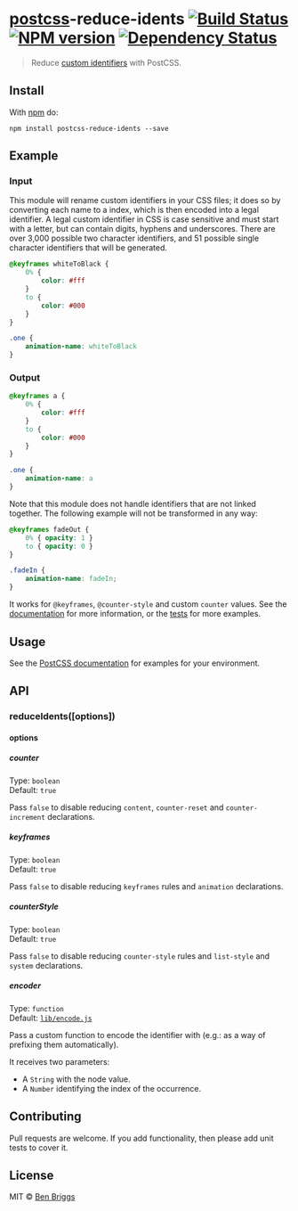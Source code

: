 # [postcss][postcss]-reduce-idents [![Build Status](https://travis-ci.org/ben-eb/postcss-reduce-idents.svg?branch=master)][ci] [![NPM version](https://badge.fury.io/js/postcss-reduce-idents.svg)][npm] [![Dependency Status](https://gemnasium.com/ben-eb/postcss-reduce-idents.svg)][deps]

> Reduce [custom identifiers][idents] with PostCSS.


## Install

With [npm](https://npmjs.org/package/postcss-reduce-idents) do:

```
npm install postcss-reduce-idents --save
```


## Example

### Input

This module will rename custom identifiers in your CSS files; it does so by
converting each name to a index, which is then encoded into a legal identifier.
A legal custom identifier in CSS is case sensitive and must start with a
letter, but can contain digits, hyphens and underscores. There are over 3,000
possible two character identifiers, and 51 possible single character identifiers
that will be generated.

```css
@keyframes whiteToBlack {
    0% {
        color: #fff
    }
    to {
        color: #000
    }
}

.one {
    animation-name: whiteToBlack
}
```

### Output

```css
@keyframes a {
    0% {
        color: #fff
    }
    to {
        color: #000
    }
}

.one {
    animation-name: a
}
```

Note that this module does not handle identifiers that are not linked together.
The following example will not be transformed in any way:

```css
@keyframes fadeOut {
    0% { opacity: 1 }
    to { opacity: 0 }
}

.fadeIn {
    animation-name: fadeIn;
}
```

It works for `@keyframes`, `@counter-style` and custom `counter` values. See the
[documentation][idents] for more information, or the [tests](test.js) for more
examples.


## Usage

See the [PostCSS documentation](https://github.com/postcss/postcss#usage) for
examples for your environment.


## API

### reduceIdents([options])

#### options

##### counter

Type: `boolean`  
Default: `true`

Pass `false` to disable reducing `content`, `counter-reset` and `counter-increment` declarations.

##### keyframes

Type: `boolean`  
Default: `true`

Pass `false` to disable reducing `keyframes` rules and `animation` declarations.

##### counterStyle

Type: `boolean`  
Default: `true`

Pass `false` to disable reducing `counter-style` rules and `list-style` and `system` declarations.


##### encoder

Type: `function`  
Default: [`lib/encode.js`](https://github.com/ben-eb/postcss-reduce-idents/blob/master/src/lib/encode.js)

Pass a custom function to encode the identifier with (e.g.: as a way of prefixing them automatically).

It receives two parameters:
  - A `String` with the node value.
  - A `Number` identifying the index of the occurrence.

## Contributing

Pull requests are welcome. If you add functionality, then please add unit tests
to cover it.


## License

MIT © [Ben Briggs](http://beneb.info)


[ci]:      https://travis-ci.org/ben-eb/postcss-reduce-idents
[deps]:    https://gemnasium.com/ben-eb/postcss-reduce-idents
[idents]:  https://developer.mozilla.org/en-US/docs/Web/CSS/custom-ident
[npm]:     http://badge.fury.io/js/postcss-reduce-idents
[postcss]: https://github.com/postcss/postcss
